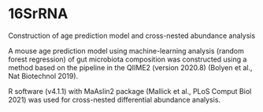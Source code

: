 # 16SrRNA
Construction of age prediction model and cross-nested abundance analysis

A mouse age prediction model using machine-learning analysis (random forest regression) of gut microbiota composition was constructed using a method based on the pipeline in the QIIME2 (version 2020.8) (Bolyen et al., Nat Biotechnol 2019).

R software (v4.1.1) with MaAslin2 package (Mallick et al., PLoS Comput Biol 2021) was used for cross-nested differential abundance analysis.
